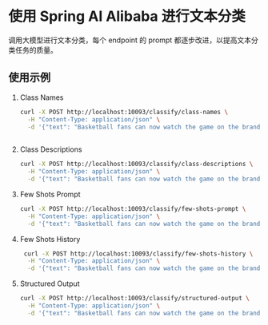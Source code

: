 # 使用 Spring AI Alibaba 进行文本分类

调用大模型进行文本分类，每个 endpoint 的 prompt 都逐步改进，以提高文本分类任务的质量。

## 使用示例

1. Class Names

    ```bash
    curl -X POST http://localhost:10093/classify/class-names \
      -H "Content-Type: application/json" \
      -d '{"text": "Basketball fans can now watch the game on the brand-new NBA app for Apple Vision Pro."}' 
      
    ```

2. Class Descriptions

    ```bash
    curl -X POST http://localhost:10093/classify/class-descriptions \
      -H "Content-Type: application/json" \
      -d '{"text": "Basketball fans can now watch the game on the brand-new NBA app for Apple Vision Pro."}'
    ```
3. Few Shots Prompt
    
    ```bash
    curl -X POST http://localhost:10093/classify/few-shots-prompt \
      -H "Content-Type: application/json" \
      -d '{"text": "Basketball fans can now watch the game on the brand-new NBA app for Apple Vision Pro."}'
    ```

4. Few Shots History

    ```bash
     curl -X POST http://localhost:10093/classify/few-shots-history \
      -H "Content-Type: application/json" \
      -d '{"text": "Basketball fans can now watch the game on the brand-new NBA app for Apple Vision Pro."}'
    ```

5. Structured Output
    
    ```bash
    curl -X POST http://localhost:10093/classify/structured-output \
      -H "Content-Type: application/json" \
      -d '{"text": "Basketball fans can now watch the game on the brand-new NBA app for Apple Vision Pro."}'
    ```
